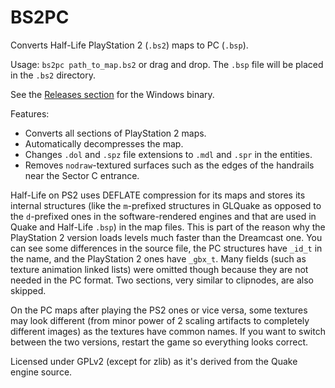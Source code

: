 BS2PC
=====

Converts Half-Life PlayStation 2 (`.bs2`) maps to PC (`.bsp`).

Usage: `bs2pc path_to_map.bs2` or drag and drop. The `.bsp` file will be placed in the `.bs2` directory.

See the [Releases section](https://github.com/Triang3l/BS2PC/releases) for the Windows binary.

Features:
* Converts all sections of PlayStation 2 maps.
* Automatically decompresses the map.
* Changes `.dol` and `.spz` file extensions to `.mdl` and `.spr` in the entities.
* Removes `nodraw`-textured surfaces such as the edges of the handrails near the Sector C entrance.

Half-Life on PS2 uses DEFLATE compression for its maps and stores its internal structures (like the `m`-prefixed structures in GLQuake as opposed to the `d`-prefixed ones in the software-rendered engines and that are used in Quake and Half-Life `.bsp`) in the map files. This is part of the reason why the PlayStation 2 version loads levels much faster than the Dreamcast one. You can see some differences in the source file, the PC structures have `_id_t` in the name, and the PlayStation 2 ones have `_gbx_t`. Many fields (such as texture animation linked lists) were omitted though because they are not needed in the PC format. Two sections, very similar to clipnodes, are also skipped.

On the PC maps after playing the PS2 ones or vice versa, some textures may look different (from minor power of 2 scaling artifacts to completely different images) as the textures have common names. If you want to switch between the two versions, restart the game so everything looks correct.

Licensed under GPLv2 (except for zlib) as it's derived from the Quake engine source.
